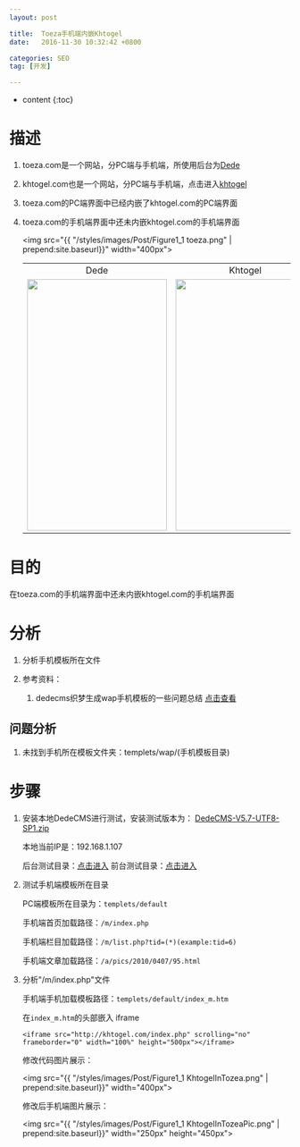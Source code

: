 ```yaml
---
layout: post

title:  Toeza手机端内嵌Khtogel
date:   2016-11-30 10:32:42 +0800

categories: SEO
tag: [开发]

---
```


* content
{:toc}


# 描述 #


1.	toeza.com是一个网站，分PC端与手机端，所使用后台为[Dede](http://www.toeza.com/)

2.	khtogel.com也是一个网站，分PC端与手机端，点击进入[khtogel](http://khtogel.com/)

3.	toeza.com的PC端界面中已经内嵌了khtogel.com的PC端界面

4.	toeza.com的手机端界面中还未内嵌khtogel.com的手机端界面

	<img src="{{ "/styles/images/Post/Figure1_1 toeza.png" | prepend:site.baseurl}}" width="400px">


	<table>
	<tr align="center">
	<td>Dede</td><td>Khtogel</td>
	</tr>
	<tr align="center">
	<td><img src="{{ "/styles/images/Post/IMG_0206.PNG" | prepend:site.baseurl}}" width="250px" height="450px"></td>
	<td><img src="{{ "/styles/images/Post/IMG_0205.PNG" | prepend:site.baseurl}}" width="250px" height="450px"></td>
	</tr>
	</table>


# 目的 #


在toeza.com的手机端界面中还未内嵌khtogel.com的手机端界面


# 分析 #

1.	分析手机模板所在文件

2.	参考资料：
	
	1.	dedecms织梦生成wap手机模板的一些问题总结 
	[点击查看](http://jingyan.baidu.com/article/a24b33cd74e5db19ff002b69.html)


## 问题分析 ##
1.	未找到手机所在模板文件夹：templets/wap/(手机模板目录)


# 步骤 #

1.	安装本地DedeCMS进行测试，安装测试版本为： 
	[DedeCMS-V5.7-UTF8-SP1.zip](www.pcdd286.com/DedeCMS-V5.7-UTF8-SP1.zip)

	本地当前IP是：192.168.1.107

	后台测试目录：[点击进入](http://localhost/DedeCMS/uploads/dede/login.php?gotopage=%2FDedeCMS%2Fuploads%2Fdede%2F) 
	前台测试目录：[点击进入](http://localhost/DedeCMS/uploads/index.php?upcache=1)

2.	测试手机端模板所在目录

	PC端模板所在目录为：`templets/default`
	
	手机端首页加载路径：`/m/index.php`

	手机端栏目加载路径：`/m/list.php?tid=(*)(example:tid=6)`

	手机端文章加载路径：`/a/pics/2010/0407/95.html`

3.	分析"/m/index.php"文件

	手机端手机加载模板路径：`templets/default/index_m.htm`

	在`index_m.htm`的头部嵌入 iframe

		<iframe src="http://khtogel.com/index.php" scrolling="no" frameborder="0" width="100%" height="500px"></iframe>
	

	修改代码图片展示：

	<img src="{{ "/styles/images/Post/Figure1_1 KhtogelInTozea.png" | prepend:site.baseurl}}" width="400px">

	修改后手机端图片展示：

	<img src="{{ "/styles/images/Post/Figure1_1 KhtogelInTozeaPic.png" | prepend:site.baseurl}}" width="250px" height="450px">




